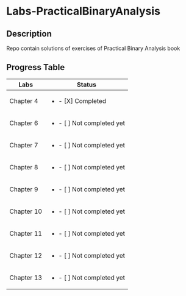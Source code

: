 # Labs-PracticalBinaryAnalysis
## Description
Repo contain solutions of exercises of Practical Binary Analysis book


## Progress Table

| Labs            | Status                                      |
|-----------------|-----------------------------------------------
| Chapter 4         |  <ul><li>- [X] Completed </li></ul> |                                               |        
| Chapter 6        | <ul><li>- [ ] Not completed yet </li> <ul>                                              |       
| Chapter 7 |<ul><li>- [ ] Not completed yet </li> <ul>|        
| Chapter 8 |    <ul><li>- [ ] Not completed yet</li> <ul>  |                            
| Chapter 9 |    <ul><li>- [ ] Not completed yet </li> <ul>  |                            
| Chapter 10 |    <ul><li>- [ ] Not completed yet </li> <ul>  |                            
| Chapter 11 |    <ul><li>- [ ] Not completed yet </li> <ul>  |                            
| Chapter 12 |    <ul><li>- [ ] Not completed yet </li> <ul>  |                            
| Chapter 13 |    <ul><li>- [ ] Not completed yet </li> <ul>  |                            


